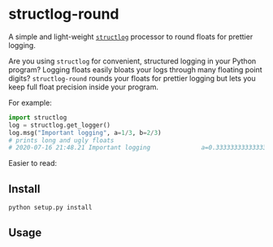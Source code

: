 # structlog-round

A simple and light-weight [`structlog`](https://github.com/hynek/structlog) processor to round floats for prettier logging.

Are you using `structlog` for convenient, structured logging in your Python program?
Logging floats easily bloats your logs through many floating point digits?
`structlog-round` rounds your floats for prettier logging but lets you keep full float precision inside your program.

For example:

```python
import structlog 
log = structlog.get_logger()
log.msg("Important logging", a=1/3, b=2/3)
# prints long and ugly floats
# 2020-07-16 21:48.21 Important logging              a=0.3333333333333333 b=0.6666666666666666
```

Easier to read:



## Install

```
python setup.py install
```

## Usage





